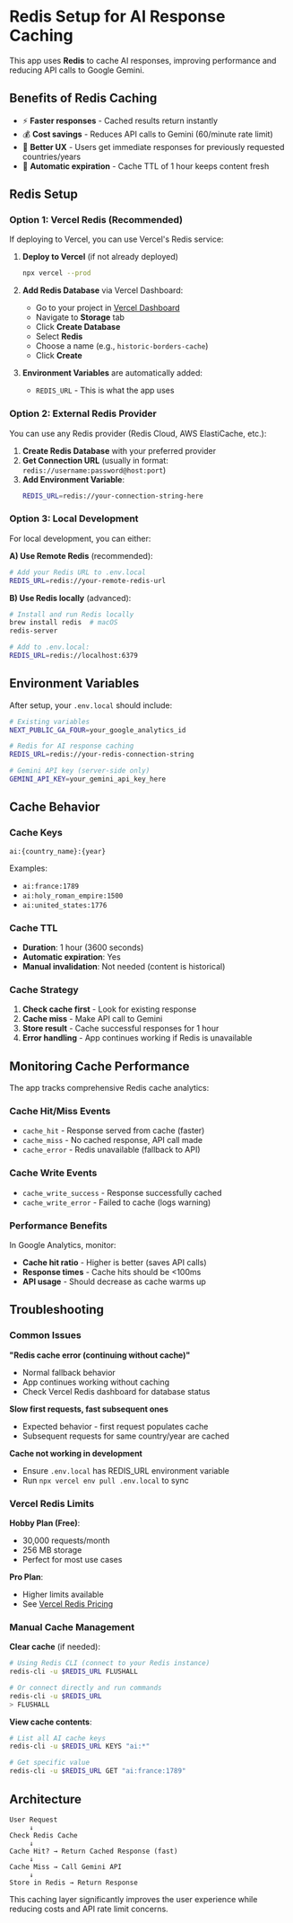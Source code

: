 # Redis Setup for AI Response Caching

This app uses **Redis** to cache AI responses, improving performance and reducing API calls to Google Gemini.

## Benefits of Redis Caching

- ⚡ **Faster responses** - Cached results return instantly
- 💰 **Cost savings** - Reduces API calls to Gemini (60/minute rate limit)
- 🏃 **Better UX** - Users get immediate responses for previously requested countries/years
- 🔧 **Automatic expiration** - Cache TTL of 1 hour keeps content fresh

## Redis Setup

### Option 1: Vercel Redis (Recommended)

If deploying to Vercel, you can use Vercel's Redis service:

1. **Deploy to Vercel** (if not already deployed)
   ```bash
   npx vercel --prod
   ```

2. **Add Redis Database** via Vercel Dashboard:
   - Go to your project in [Vercel Dashboard](https://vercel.com/dashboard)
   - Navigate to **Storage** tab
   - Click **Create Database**
   - Select **Redis**
   - Choose a name (e.g., `historic-borders-cache`)
   - Click **Create**

3. **Environment Variables** are automatically added:
   - `REDIS_URL` - This is what the app uses

### Option 2: External Redis Provider

You can use any Redis provider (Redis Cloud, AWS ElastiCache, etc.):

1. **Create Redis Database** with your preferred provider
2. **Get Connection URL** (usually in format: `redis://username:password@host:port`)
3. **Add Environment Variable**:
   ```bash
   REDIS_URL=redis://your-connection-string-here
   ```

### Option 3: Local Development

For local development, you can either:

**A) Use Remote Redis** (recommended):
```bash
# Add your Redis URL to .env.local
REDIS_URL=redis://your-remote-redis-url
```

**B) Use Redis locally** (advanced):
```bash
# Install and run Redis locally
brew install redis  # macOS
redis-server

# Add to .env.local:
REDIS_URL=redis://localhost:6379
```

## Environment Variables

After setup, your `.env.local` should include:

```bash
# Existing variables
NEXT_PUBLIC_GA_FOUR=your_google_analytics_id

# Redis for AI response caching
REDIS_URL=redis://your-redis-connection-string

# Gemini API key (server-side only)
GEMINI_API_KEY=your_gemini_api_key_here
```

## Cache Behavior

### Cache Keys
```
ai:{country_name}:{year}
```
Examples:
- `ai:france:1789`
- `ai:holy_roman_empire:1500`
- `ai:united_states:1776`

### Cache TTL
- **Duration**: 1 hour (3600 seconds)
- **Automatic expiration**: Yes
- **Manual invalidation**: Not needed (content is historical)

### Cache Strategy
1. **Check cache first** - Look for existing response
2. **Cache miss** - Make API call to Gemini
3. **Store result** - Cache successful responses for 1 hour
4. **Error handling** - App continues working if Redis is unavailable

## Monitoring Cache Performance

The app tracks comprehensive Redis cache analytics:

### Cache Hit/Miss Events
- `cache_hit` - Response served from cache (faster)
- `cache_miss` - No cached response, API call made
- `cache_error` - Redis unavailable (fallback to API)

### Cache Write Events  
- `cache_write_success` - Response successfully cached
- `cache_write_error` - Failed to cache (logs warning)

### Performance Benefits
In Google Analytics, monitor:
- **Cache hit ratio** - Higher is better (saves API calls)
- **Response times** - Cache hits should be <100ms
- **API usage** - Should decrease as cache warms up

## Troubleshooting

### Common Issues

**"Redis cache error (continuing without cache)"**
- Normal fallback behavior
- App continues working without caching
- Check Vercel Redis dashboard for database status

**Slow first requests, fast subsequent ones**
- Expected behavior - first request populates cache
- Subsequent requests for same country/year are cached

**Cache not working in development**
- Ensure `.env.local` has REDIS_URL environment variable
- Run `npx vercel env pull .env.local` to sync

### Vercel Redis Limits

**Hobby Plan (Free)**:
- 30,000 requests/month
- 256 MB storage
- Perfect for most use cases

**Pro Plan**:
- Higher limits available
- See [Vercel Redis Pricing](https://vercel.com/docs/storage/vercel-redis/limits-and-pricing)

### Manual Cache Management

**Clear cache** (if needed):
```bash
# Using Redis CLI (connect to your Redis instance)
redis-cli -u $REDIS_URL FLUSHALL

# Or connect directly and run commands
redis-cli -u $REDIS_URL
> FLUSHALL
```

**View cache contents**:
```bash
# List all AI cache keys
redis-cli -u $REDIS_URL KEYS "ai:*"

# Get specific value  
redis-cli -u $REDIS_URL GET "ai:france:1789"
```

## Architecture

```
User Request
     ↓
Check Redis Cache
     ↓
Cache Hit? → Return Cached Response (fast)
     ↓
Cache Miss → Call Gemini API
     ↓
Store in Redis → Return Response
```

This caching layer significantly improves the user experience while reducing costs and API rate limit concerns.